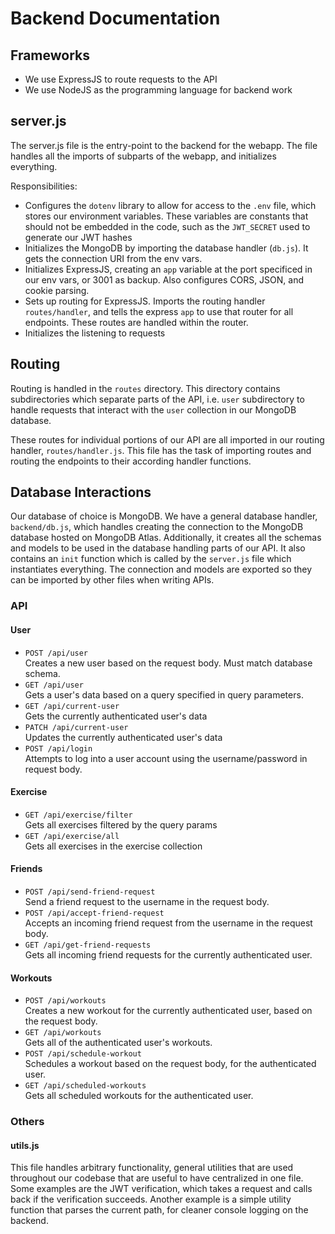# Backend Documentation

## Frameworks
- We use ExpressJS to route requests to the API
- We use NodeJS as the programming language for backend work

## server.js
The server.js file is the entry-point to the backend for the webapp. The file handles all the imports of subparts of the webapp, and initializes everything.  
  
Responsibilities:
- Configures the `dotenv` library to allow for access to the `.env` file, which stores our environment variables. These variables are constants that should not be embedded in the code, such as the `JWT_SECRET` used to generate our JWT hashes
- Initializes the MongoDB by importing the database handler (`db.js`). It gets the connection URI from the env vars.
- Initializes ExpressJS, creating an `app` variable at the port specificed in our env vars, or 3001 as backup. Also configures CORS, JSON, and cookie parsing. 
- Sets up routing for ExpressJS. Imports the routing handler `routes/handler`, and tells the express `app` to use that router for all endpoints. These routes are handled within the router.
- Initializes the listening to requests


## Routing
Routing is handled in the `routes` directory. This directory contains subdirectories which separate parts of the API, i.e. `user` subdirectory to handle requests that interact with the `user` collection in our MongoDB database. 

These routes for individual portions of our API are all imported in our routing handler, `routes/handler.js`. This file has the task of importing routes and routing the endpoints to their according handler functions. 

## Database Interactions
Our database of choice is MongoDB. We have a general database handler, `backend/db.js`, which handles creating the connection to the MongoDB database hosted on MongoDB Atlas. Additionally, it creates all the schemas and models to be used in the database handling parts of our API. It also contains an `init` function which is called by the `server.js` file which instantiates everything. The connection and models are exported so they can be imported by other files when writing APIs.

### API
#### User
- `POST /api/user`  
    Creates a new user based on the request body. Must match database schema.  
- `GET /api/user`    
    Gets a user's data based on a query specified in query parameters.  
- `GET /api/current-user`  
    Gets the currently authenticated user's data  
- `PATCH /api/current-user`  
    Updates the currently authenticated user's data  
- `POST /api/login`  
    Attempts to log into a user account using the username/password in request body.  

#### Exercise  
- `GET /api/exercise/filter`  
    Gets all exercises filtered by the query params  
- `GET /api/exercise/all`  
    Gets all exercises in the exercise collection  

#### Friends  
- `POST /api/send-friend-request`  
    Send a friend request to the username in the request body.  
- `POST /api/accept-friend-request`  
    Accepts an incoming friend request from the username in the request body.  
- `GET /api/get-friend-requests`  
    Gets all incoming friend requests for the currently authenticated user.  

#### Workouts  
- `POST /api/workouts`  
    Creates a new workout for the currently authenticated user, based on the request body.  
- `GET /api/workouts`  
    Gets all of the authenticated user's workouts.  
- `POST /api/schedule-workout`  
    Schedules a workout based on the request body, for the authenticated user.  
- `GET /api/scheduled-workouts`  
    Gets all scheduled workouts for the authenticated user.  

### Others
#### utils.js
This file handles arbitrary functionality, general utilities that are used throughout our codebase that are useful to have centralized in one file. Some examples are the JWT verification, which takes a request and calls back if the verification succeeds. Another example is a simple utility function that parses the current path, for cleaner console logging on the backend.